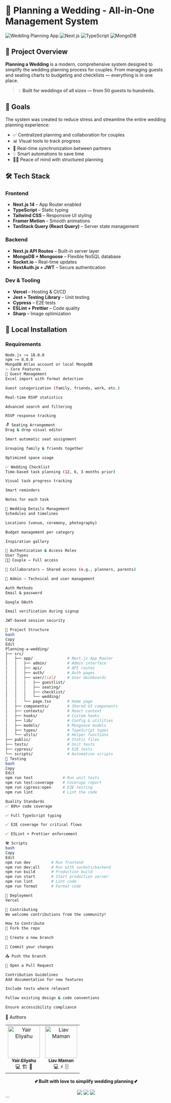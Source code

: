 # 💍 Planning a Wedding - All-in-One Management System

![Wedding Planning App](https://img.shields.io/badge/Wedding-Planning-pink?style=for-the-badge&logo=heart)
![Next.js](https://img.shields.io/badge/Next.js-14-black?style=for-the-badge&logo=next.js)
![TypeScript](https://img.shields.io/badge/TypeScript-blue?style=for-the-badge&logo=typescript)
![MongoDB](https://img.shields.io/badge/MongoDB-green?style=for-the-badge&logo=mongodb)

## 📌 Project Overview

**Planning a Wedding** is a modern, comprehensive system designed to simplify the wedding planning process for couples. From managing guests and seating charts to budgeting and checklists — everything is in one place.

> 💡 **Built for weddings of all sizes — from 50 guests to hundreds.**

## 🎯 Goals

The system was created to reduce stress and streamline the entire wedding planning experience:

- ✅ Centralized planning and collaboration for couples  
- 📊 Visual tools to track progress  
- 🤝 Real-time synchronization between partners  
- 💡 Smart automations to save time  
- 🧘‍♀️ Peace of mind with structured planning

## 🛠️ Tech Stack

### Frontend
- **Next.js 14** – App Router enabled
- **TypeScript** – Static typing
- **Tailwind CSS** – Responsive UI styling
- **Framer Motion** – Smooth animations
- **TanStack Query (React Query)** – Server state management

### Backend
- **Next.js API Routes** – Built-in server layer
- **MongoDB + Mongoose** – Flexible NoSQL database
- **Socket.io** – Real-time updates
- **NextAuth.js + JWT** – Secure authentication

### Dev & Tooling
- **Vercel** – Hosting & CI/CD
- **Jest + Testing Library** – Unit testing
- **Cypress** – E2E tests
- **ESLint + Prettier** – Code quality
- **Sharp** – Image optimization

## 🚀 Local Installation

### Requirements
```bash
Node.js >= 18.0.0  
npm >= 8.0.0  
MongoDB Atlas account or local MongoDB
✨ Core Features
👥 Guest Management
Excel import with format detection

Guest categorization (family, friends, work, etc.)

Real-time RSVP statistics

Advanced search and filtering

RSVP response tracking

🪑 Seating Arrangement
Drag & drop visual editor

Smart automatic seat assignment

Grouping family & friends together

Optimized space usage

✅ Wedding Checklist
Time-based task planning (12, 6, 3 months prior)

Visual task progress tracking

Smart reminders

Notes for each task

🎉 Wedding Details Management
Schedules and timelines

Locations (venue, ceremony, photography)

Budget management per category

Inspiration gallery

🔐 Authentication & Access Roles
User Types
👰🤵 Couple – Full access

👥 Collaborators – Shared access (e.g., planners, parents)

🔧 Admin – Technical and user management

Auth Methods
Email & password

Google OAuth

Email verification during signup

JWT-based session security

📁 Project Structure
bash
Copy
Edit
Planning-a-wedding/
├── src/
│   ├── app/               # Next.js App Router
│   │   ├── admin/         # Admin interface
│   │   ├── api/           # API routes
│   │   ├── auth/          # Auth pages
│   │   ├── user/[id]/     # User dashboards
│   │   │   ├── guestlist/
│   │   │   ├── seating/
│   │   │   ├── checklist/
│   │   │   └── wedding/
│   │   └── page.tsx       # Home page
│   ├── components/        # Shared UI components
│   ├── contexts/          # React context
│   ├── hooks/             # Custom hooks
│   ├── lib/               # Config & utilities
│   ├── models/            # Mongoose models
│   ├── types/             # TypeScript types
│   └── utils/             # Helper functions
├── public/                # Static files
├── tests/                 # Unit tests
├── cypress/               # E2E tests
└── scripts/               # Automation scripts
🧪 Testing
bash
Copy
Edit
npm run test             # Run unit tests
npm run test:coverage    # Coverage report
npm run cypress:open     # E2E testing
npm run lint             # Lint the code

Quality Standards
✅ 80%+ code coverage

✅ Full TypeScript typing

✅ E2E coverage for critical flows

✅ ESLint + Prettier enforcement

🛠️ Scripts
bash
Copy
Edit
npm run dev         # Run frontend
npm run dev:all     # Run with sockets/backend
npm run build       # Production build
npm run start       # Start production server
npm run lint        # Lint code
npm run format      # Format code

🚀 Deployment
Vercel

🤝 Contributing
We welcome contributions from the community!

How to Contribute
🍴 Fork the repo

🌿 Create a new branch

💝 Commit your changes

📤 Push the branch

🔄 Open a Pull Request

Contribution Guidelines
Add documentation for new features

Include tests where relevant

Follow existing design & code conventions

Ensure accessibility compliance
```



👤 Authors
<table> <tr> <td align="center"> <a href="#"> <img src="https://via.placeholder.com/100x100/FF69B4/FFFFFF?text=YE" width="100px" alt="Yair Eliyahu"/> <br /><sub><b>Yair Eliyahu</b></sub> </a> <br /> 💻 🏗️ 🎨 </td> <td align="center"> <a href="#"> <img src="https://via.placeholder.com/100x100/4169E1/FFFFFF?text=LM" width="100px" alt="Liav Maman"/> <br /><sub><b>Liav Maman</b></sub> </a> <br /> 💻 ⚡ 🗄️ </td> </tr> </table>
<div align="center"> <strong>💕 Built with love to simplify wedding planning 💕</strong><br /> <br /> <img src="https://img.shields.io/badge/Made%20with-❤️-red?style=for-the-badge" /> <img src="https://img.shields.io/badge/For-Weddings-pink?style=for-the-badge" /> <img src="https://img.shields.io/badge/Open-Source-green?style=for-the-badge" /> </div> ```
